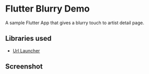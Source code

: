 # Flutter Blurry Demo

A sample Flutter App that gives a blurry touch to artist detail page.

## Libraries used

* [Url Launcher](https://pub.dartlang.org/packages/url_launcher)

## Screenshot